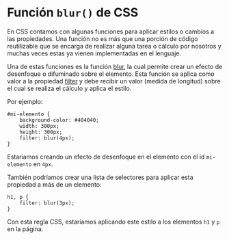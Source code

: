 # Función `blur()` de CSS

En CSS contamos con algunas funciones para aplicar estilos o cambios a las propiedades. Una función no es más que una porción de código reutilizable que se encarga de realizar alguna tarea o cálculo por nosotros y muchas veces estas ya vienen implementadas en el lenguaje.

Una de estas funciones es la función [blur][1], la cual permite crear un efecto de desenfoque o difuminado sobre el elemento. Esta función se aplica como valor a la propiedad [filter][2] y debe recibir un valor (medida de longitud) sobre el cual se realiza el cálculo y aplica el estilo.

Por ejemplo:

>

    #mi-elemento {
        background-color: #404040;
        width: 300px;
        height: 300px;
        filter: blur(4px);
    }

Estaríamos creando un efecto de desenfoque en el elemento con el id `mi-elemento` en `4px`.

También podríamos crear una lista de selectores para aplicar esta propiedad a más de un elemento:

>

    h1, p {
        filter: blur(3px);
    }

Con esta regla CSS, estaríamos aplicando este estilo a los elementos `h1` y `p` en la página.

[1]: https://developer.mozilla.org/es/docs/Web/CSS/filter-function/blur
[2]: https://developer.mozilla.org/es/docs/Web/CSS/filter
